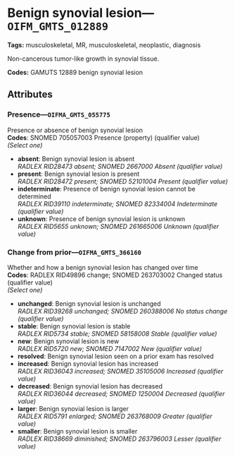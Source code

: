 # Benign synovial lesion—`OIFM_GMTS_012889`

**Tags:** musculoskeletal, MR, musculoskeletal, neoplastic, diagnosis

Non-cancerous tumor-like growth in synovial tissue.

**Codes:** GAMUTS 12889 benign synovial lesion

## Attributes

### Presence—`OIFMA_GMTS_055775`

Presence or absence of benign synovial lesion  
**Codes**: SNOMED 705057003 Presence (property) (qualifier value)  
*(Select one)*

- **absent**: Benign synovial lesion is absent  
_RADLEX RID28473 absent; SNOMED 2667000 Absent (qualifier value)_
- **present**: Benign synovial lesion is present  
_RADLEX RID28472 present; SNOMED 52101004 Present (qualifier value)_
- **indeterminate**: Presence of benign synovial lesion cannot be determined  
_RADLEX RID39110 indeterminate; SNOMED 82334004 Indeterminate (qualifier value)_
- **unknown**: Presence of benign synovial lesion is unknown  
_RADLEX RID5655 unknown; SNOMED 261665006 Unknown (qualifier value)_

### Change from prior—`OIFMA_GMTS_366160`

Whether and how a benign synovial lesion has changed over time  
**Codes**: RADLEX RID49896 change; SNOMED 263703002 Changed status (qualifier value)  
*(Select one)*

- **unchanged**: Benign synovial lesion is unchanged  
_RADLEX RID39268 unchanged; SNOMED 260388006 No status change (qualifier value)_
- **stable**: Benign synovial lesion is stable  
_RADLEX RID5734 stable; SNOMED 58158008 Stable (qualifier value)_
- **new**: Benign synovial lesion is new  
_RADLEX RID5720 new; SNOMED 7147002 New (qualifier value)_
- **resolved**: Benign synovial lesion seen on a prior exam has resolved  
- **increased**: Benign synovial lesion has increased  
_RADLEX RID36043 increased; SNOMED 35105006 Increased (qualifier value)_
- **decreased**: Benign synovial lesion has decreased  
_RADLEX RID36044 decreased; SNOMED 1250004 Decreased (qualifier value)_
- **larger**: Benign synovial lesion is larger  
_RADLEX RID5791 enlarged; SNOMED 263768009 Greater (qualifier value)_
- **smaller**: Benign synovial lesion is smaller  
_RADLEX RID38669 diminished; SNOMED 263796003 Lesser (qualifier value)_